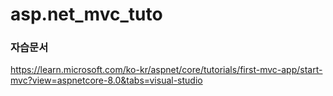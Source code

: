 # asp.net_mvc_tuto



### 자습문서

https://learn.microsoft.com/ko-kr/aspnet/core/tutorials/first-mvc-app/start-mvc?view=aspnetcore-8.0&tabs=visual-studio